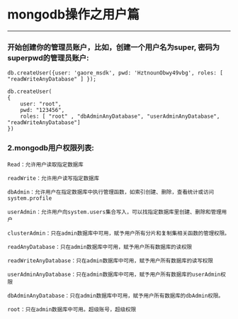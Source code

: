 # mongodb操作之用户篇
----------------------------


### 开始创建你的管理员账户，比如，创建一个用户名为super, 密码为superpwd的管理员账户:

```
db.createUser({user: 'gaore_msdk', pwd: 'HztnounObwy49vbg', roles: [ "readWriteAnyDatabase" ] });
          
db.createUser(
{
    user: "root",
    pwd: "123456",
    roles: [ "root" , "dbAdminAnyDatabase", "userAdminAnyDatabase", "readWriteAnyDatabase"]
})
```

### 2.mongodb用户权限列表:

```
Read：允许用户读取指定数据库

readWrite：允许用户读写指定数据库

dbAdmin：允许用户在指定数据库中执行管理函数，如索引创建、删除，查看统计或访问system.profile

userAdmin：允许用户向system.users集合写入，可以找指定数据库里创建、删除和管理用户

clusterAdmin：只在admin数据库中可用，赋予用户所有分片和复制集相关函数的管理权限。

readAnyDatabase：只在admin数据库中可用，赋予用户所有数据库的读权限

readWriteAnyDatabase：只在admin数据库中可用，赋予用户所有数据库的读写权限

userAdminAnyDatabase：只在admin数据库中可用，赋予用户所有数据库的userAdmin权限

dbAdminAnyDatabase：只在admin数据库中可用，赋予用户所有数据库的dbAdmin权限。

root：只在admin数据库中可用。超级账号，超级权限
```